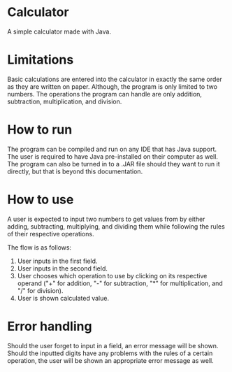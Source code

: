 # Calculator
A simple calculator made with Java.

# Limitations
Basic calculations are entered into the calculator in exactly the same order as they are written on paper. Although, the program is only limited to two numbers. The operations the program can handle are only addition, subtraction, multiplication, and division. 

# How to run
The program can be compiled and run on any IDE that has Java support. The user is required to have Java pre-installed on their computer as well. The program can also be turned in to a .JAR file should they want to run it directly, but that is beyond this documentation.

# How to use
A user is expected to input two numbers to get values from by either adding, subtracting, multiplying, and dividing them while following the rules of their respective operations.

The flow is as follows:
1. User inputs in the first field.
2. User inputs in the second field.
3. User chooses which operation to use by clicking on its respective operand ("+" for addition, "-" for subtraction, "*" for multiplication, and "/" for division).
4. User is shown calculated value. 

# Error handling
Should the user forget to input in a field, an error message will be shown. Should the inputted digits have any problems with the rules of a certain operation, the user will be shown an appropriate error message as well.



